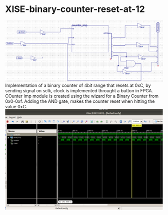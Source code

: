 # XISE-binary-counter-reset-at-12
![img]( https://github.com/NikosMouzakitis/XISE-binary-counter-reset-at-12/blob/master/schem.png)
Implementation of a binary counter of 4bit range that resets at 0xC, by sending signal on sclk, clock is implemented throught a button in FPGA. COunter imp module is created using the wizard for a Binary  Counter from 0x0-0xf.
Adding the AND gate, makes the counter reset when hitting the value 0xC.
![img]( https://github.com/NikosMouzakitis/XISE-binary-counter-reset-at-12/blob/master/button.png)

